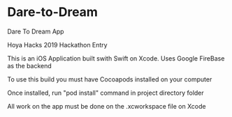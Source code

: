 # Dare-to-Dream

Dare To Dream App 


Hoya Hacks 2019 Hackathon Entry


This is an iOS Application built swith Swift on Xcode. Uses Google FireBase as the backend






To use this build you must have Cocoapods installed on your computer


Once installed, run "pod install" command in project directory folder

All work on the app must be done on the .xcworkspace file on Xcode
